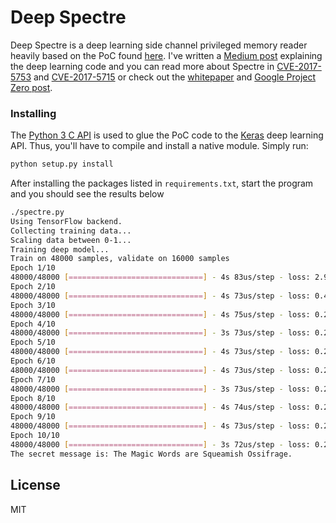 # Deep Spectre

Deep Spectre is a deep learning side channel privileged memory reader heavily based on the PoC found [here](https://gist.github.com/ErikAugust/724d4a969fb2c6ae1bbd7b2a9e3d4bb6).  I've written a [Medium post](https://medium.com/@syne/exploiting-spectre-with-deep-learning-d8ec2ba4c8ca) explaining the deep learning code and you can read more about Spectre in 
[CVE-2017-5753](https://nvd.nist.gov/vuln/detail/CVE-2017-5753) and [CVE-2017-5715](https://nvd.nist.gov/vuln/detail/CVE-2017-5715) or check out the [whitepaper](https://spectreattack.com/spectre.pdf) and [Google Project Zero post](https://googleprojectzero.blogspot.com/2018/01/reading-privileged-memory-with-side.html).

### Installing
The [Python 3 C API](https://docs.python.org/3/c-api/index.html) is used to glue the PoC code to the  [Keras](https://keras.io/) deep learning API.  Thus, you'll have to compile and install a native module.  Simply run:

```sh
python setup.py install
```

After installing the packages listed in ```requirements.txt```, start the program and you should see the results below

```sh
./spectre.py
Using TensorFlow backend.
Collecting training data...
Scaling data between 0-1...
Training deep model...
Train on 48000 samples, validate on 16000 samples
Epoch 1/10
48000/48000 [==============================] - 4s 83us/step - loss: 2.9168 - acc: 0.3363 - val_loss: 0.7985 - val_acc: 0.8276
Epoch 2/10
48000/48000 [==============================] - 4s 73us/step - loss: 0.4543 - acc: 0.9007 - val_loss: 0.3505 - val_acc: 0.9204
Epoch 3/10
48000/48000 [==============================] - 4s 75us/step - loss: 0.2802 - acc: 0.9367 - val_loss: 0.2825 - val_acc: 0.9335
Epoch 4/10
48000/48000 [==============================] - 3s 73us/step - loss: 0.2516 - acc: 0.9441 - val_loss: 0.2948 - val_acc: 0.9293
Epoch 5/10
48000/48000 [==============================] - 4s 73us/step - loss: 0.2368 - acc: 0.9451 - val_loss: 0.2640 - val_acc: 0.9361
Epoch 6/10
48000/48000 [==============================] - 4s 73us/step - loss: 0.2320 - acc: 0.9460 - val_loss: 0.2765 - val_acc: 0.9360
Epoch 7/10
48000/48000 [==============================] - 3s 73us/step - loss: 0.2405 - acc: 0.9458 - val_loss: 0.2588 - val_acc: 0.9376
Epoch 8/10
48000/48000 [==============================] - 4s 74us/step - loss: 0.2324 - acc: 0.9468 - val_loss: 0.2502 - val_acc: 0.9403
Epoch 9/10
48000/48000 [==============================] - 4s 73us/step - loss: 0.2269 - acc: 0.9474 - val_loss: 0.2452 - val_acc: 0.9408
Epoch 10/10
48000/48000 [==============================] - 3s 72us/step - loss: 0.2277 - acc: 0.9467 - val_loss: 0.2663 - val_acc: 0.9392
The secret message is: The Magic Words are Squeamish Ossifrage.
```

License
----
MIT
